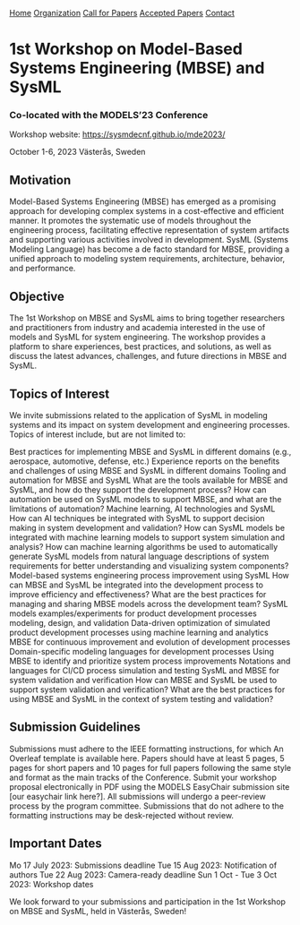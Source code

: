 [Home](https://sysmdecnf.github.io/mde2023/)
[Organization](https://sysmdecnf.github.io/mde2023/organization)
[Call for Papers](https://sysmdecnf.github.io/mde2023/call4papers)
[Accepted Papers](https://sysmdecnf.github.io/mde2023/acceptedPapers)
[Contact](https://sysmdecnf.github.io/mde2023/contact)

# 1st Workshop on Model-Based Systems Engineering (MBSE) and SysML
### Co-located with the MODELS’23 Conference
Workshop website: https://sysmdecnf.github.io/mde2023/

October 1-6, 2023
Västerås, Sweden


## Motivation

Model-Based Systems Engineering (MBSE) has emerged as a promising approach for developing complex systems in a cost-effective and efficient manner. It promotes the systematic use of models throughout the engineering process, facilitating effective representation of system artifacts and supporting various activities involved in development. SysML (Systems Modeling Language) has become a de facto standard for MBSE, providing a unified approach to modeling system requirements, architecture, behavior, and performance.

## Objective
The 1st Workshop on MBSE and SysML aims to bring together researchers and practitioners from industry and academia interested in the use of models and SysML for system engineering. The workshop provides a platform to share experiences, best practices, and solutions, as well as discuss the latest advances, challenges, and future directions in MBSE and SysML.

## Topics of Interest
We invite submissions related to the application of SysML in modeling systems and its impact on system development and engineering processes. Topics of interest include, but are not limited to:

Best practices for implementing MBSE and SysML in different domains (e.g., aerospace, automotive, defense, etc.) 
Experience reports on the benefits and challenges of using MBSE and SysML in different domains
Tooling and automation for MBSE and SysML
What are the tools available for MBSE and SysML, and how do they support the development process?
How can automation be used on SysML models to support MBSE, and what are the limitations of automation? 
Machine learning, AI technologies and SysML
How can AI techniques be integrated with SysML to support decision making in system development and validation? 
How can SysML models be integrated with machine learning models to support system simulation and analysis? 
How can machine learning algorithms be used to automatically generate SysML models from natural language descriptions of system requirements for better understanding and visualizing system components?
Model-based systems engineering process improvement using SysML
How can MBSE and SysML be integrated into the development process to improve efficiency and effectiveness? 
What are the best practices for managing and sharing MBSE models across the development team?
SysML models examples/experiments for product development processes modeling, design, and validation 
Data-driven optimization of simulated product development processes using machine learning and analytics 
MBSE for continuous improvement and evolution of development processes 
Domain-specific modeling languages for development processes 
Using MBSE to identify and prioritize system process improvements 
Notations and languages for CI/CD process simulation and testing 
SysML and MBSE for system validation and verification
How can MBSE and SysML be used to support system validation and verification? What are the best practices for using MBSE and SysML in the context of system testing and validation?


## Submission Guidelines
Submissions must adhere to the IEEE formatting instructions, for which An Overleaf template is available here. Papers should have at least 5 pages, 5 pages for short papers and 10 pages for full papers following the same style and format as the main tracks of the Conference. Submit your workshop proposal electronically in PDF using the MODELS EasyChair submission site [our easychair link here?]. All submissions will undergo a peer-review process by the program committee. Submissions that do not adhere to the formatting instructions may be desk-rejected without review.


## Important Dates
Mo 17 July 2023: Submissions deadline
Tue 15 Aug 2023: Notification of authors
Tue 22 Aug 2023: Camera-ready deadline
Sun 1 Oct - Tue 3 Oct 2023: Workshop dates

We look forward to your submissions and participation in the 1st Workshop on MBSE and SysML, held in Västerås, Sweden!


